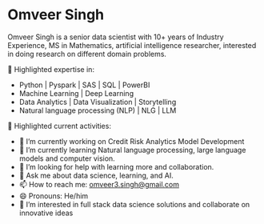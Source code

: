 # Omveer Singh

Omveer Singh is a senior data scientist with 10+ years of Industry Experience, MS in Mathematics, artificial intelligence researcher, interested in doing research on different domain problems.

📌 Highlighted expertise in:

- Python | Pyspark | SAS | SQL | PowerBI
- Machine Learning | Deep Learning
- Data Analytics | Data Visualization | Storytelling 
- Natural language processing (NLP) | NLG | LLM


📌 Highlighted current activities:

- 🔭 I’m currently working on Credit Risk Analytics Model Development
- 🌱 I’m currently learning Natural language processing, large language models and computer vision.
- 🤔 I’m looking for help with learning more and collaboration.
- 💬 Ask me about data science, learning, and AI.
- 📫 How to reach me: omveer3.singh@gmail.com
- 😄 Pronouns: He/him
- 👀 I’m interested in full stack data science solutions and collaborate on innovative ideas

<!---
omveersinghiitdelhi/omveersinghiitdelhi is a ✨ special ✨ repository because its `README.md` (this file) appears on your GitHub profile.
You can click the Preview link to take a look at your changes.
--->
